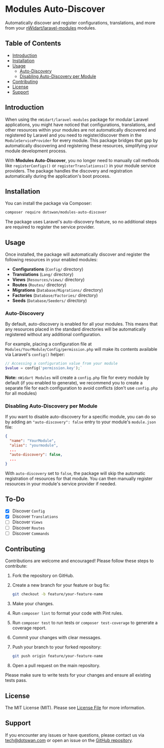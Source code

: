 # Modules Auto-Discover

Automatically discover and register configurations, translations, and more from your [nWidart/laravel-modules](https://github.com/nWidart/laravel-modules) modules.

## Table of Contents

*   [Introduction](#introduction)
*   [Installation](#installation)
*   [Usage](#usage)
    *   [Auto-Discovery](#auto-discovery)
    *   [Disabling Auto-Discovery per Module](#disabling-auto-discovery-per-module)
*   [Contributing](#contributing)
*   [License](#license)
*   [Support](#support)

## Introduction

When using the `nWidart/laravel-modules` package for modular Laravel applications, you might have noticed that configurations, translations, and other resources within your modules are not automatically discovered and registered by Laravel and you need to register/discover them in the `ModuleServiceProvider` for every module. This package bridges that gap by automatically discovering and registering these resources, simplifying your module development process.

With **Modules Auto-Discover**, you no longer need to manually call methods like `registerConfigs()` or `registerTranslationss()` in your module service providers. The package handles the discovery and registration automatically during the application's boot process.

## Installation

You can install the package via Composer:

```bash
composer require dotswan/modules-auto-discover
```

The package uses Laravel's auto-discovery feature, so no additional steps are required to register the service provider.

## Usage

Once installed, the package will automatically discover and register the following resources in your enabled modules:

*   **Configurations** (`Config/` directory)
*   **Translations** (`Lang/` directory)
*   **Views** (`Resources/views/` directory)
*   **Routes** (`Routes/` directory)
*   **Migrations** (`Database/Migrations/` directory)
*   **Factories** (`Database/Factories/` directory)
*   **Seeds** (`Database/Seeders/` directory)

### Auto-Discovery

By default, auto-discovery is enabled for all your modules. This means that any resources placed in the standard directories will be automatically registered without any additional configuration.

For example, placing a configuration file at `Modules/YourModule/Config/permission.php` will make its contents available via Laravel's `config()` helper:

```php
// Accessing a configuration value from your module
$value = config('permission.key');`
```
**Note:** `nWidart Modules` will create a `config.php` file for every module by default (if you enabled to generate), we recommend you to create a separate file for each configuration to avoid conflicts (don't use `config.php` for all modules)


### Disabling Auto-Discovery per Module

If you want to disable auto-discovery for a specific module, you can do so by adding an `"auto-discovery": false` entry to your module's `module.json` file:

```json
{ 
  "name": "YourModule",
  "alias": "yourmodule",
  ...
  "auto-discovery": false,
  ...
}
```
With `auto-discovery` set to `false`, the package will skip the automatic registration of resources for that module. You can then manually register resources in your module's service provider if needed.

## To-Do
- [x] Discover `Config`
- [x] Discover `Translations`
- [ ] Discover `Views`
- [ ] Discover `Routes`
- [ ] Discover `Commands`

## Contributing

Contributions are welcome and encouraged! Please follow these steps to contribute:

1.  Fork the repository on GitHub.
2.  Create a new branch for your feature or bug fix:

    ```bash
    git checkout -b feature/your-feature-name
    ```

3.  Make your changes.
4.  Run `composer lint` to format your code with Pint rules.
5.  Run `composer test` to run tests or `composer test-coverage` to generate a coverage report.
6.  Commit your changes with clear messages.
7.  Push your branch to your forked repository:

    ```bash
    git push origin feature/your-feature-name
    ```

8.  Open a pull request on the main repository.

Please make sure to write tests for your changes and ensure all existing tests pass.

## License

The MIT License (MIT). Please see [License File](LICENSE.md) for more information.

## Support

If you encounter any issues or have questions, please contact us via [tech@dotswan.com](mailto:tech@dotswan.com) or open an issue on the [GitHub repository](https://github.com/dotswan/modules-auto-discover/issues).